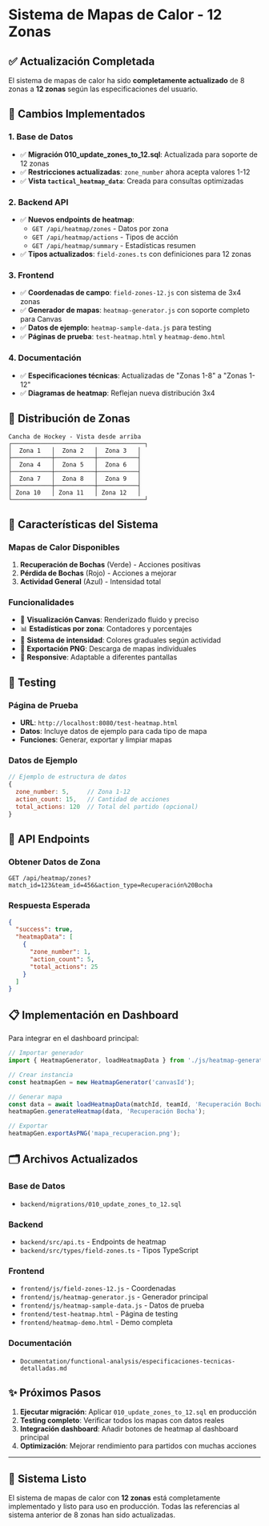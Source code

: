 # Sistema de Mapas de Calor - 12 Zonas

## ✅ Actualización Completada

El sistema de mapas de calor ha sido **completamente actualizado** de 8 zonas a **12 zonas** según las especificaciones del usuario.

## 🎯 Cambios Implementados

### 1. Base de Datos
- ✅ **Migración 010_update_zones_to_12.sql**: Actualizada para soporte de 12 zonas
- ✅ **Restricciones actualizadas**: `zone_number` ahora acepta valores 1-12
- ✅ **Vista `tactical_heatmap_data`**: Creada para consultas optimizadas

### 2. Backend API
- ✅ **Nuevos endpoints de heatmap**:
  - `GET /api/heatmap/zones` - Datos por zona
  - `GET /api/heatmap/actions` - Tipos de acción
  - `GET /api/heatmap/summary` - Estadísticas resumen
- ✅ **Tipos actualizados**: `field-zones.ts` con definiciones para 12 zonas

### 3. Frontend
- ✅ **Coordenadas de campo**: `field-zones-12.js` con sistema de 3x4 zonas
- ✅ **Generador de mapas**: `heatmap-generator.js` con soporte completo para Canvas
- ✅ **Datos de ejemplo**: `heatmap-sample-data.js` para testing
- ✅ **Páginas de prueba**: `test-heatmap.html` y `heatmap-demo.html`

### 4. Documentación
- ✅ **Especificaciones técnicas**: Actualizadas de "Zonas 1-8" a "Zonas 1-12"
- ✅ **Diagramas de heatmap**: Reflejan nueva distribución 3x4

## 🏑 Distribución de Zonas

```
Cancha de Hockey - Vista desde arriba
┌─────────────────────────────────────┐
│  Zona 1   │  Zona 2   │  Zona 3   │
├───────────┼───────────┼───────────┤
│  Zona 4   │  Zona 5   │  Zona 6   │
├───────────┼───────────┼───────────┤
│  Zona 7   │  Zona 8   │  Zona 9   │
├───────────┼───────────┼───────────┤
│ Zona 10   │ Zona 11   │ Zona 12   │
└─────────────────────────────────────┘
```

## 🚀 Características del Sistema

### Mapas de Calor Disponibles
1. **Recuperación de Bochas** (Verde) - Acciones positivas
2. **Pérdida de Bochas** (Rojo) - Acciones a mejorar  
3. **Actividad General** (Azul) - Intensidad total

### Funcionalidades
- 🎨 **Visualización Canvas**: Renderizado fluido y preciso
- 📊 **Estadísticas por zona**: Contadores y porcentajes
- 🎯 **Sistema de intensidad**: Colores graduales según actividad
- 💾 **Exportación PNG**: Descarga de mapas individuales
- 📱 **Responsive**: Adaptable a diferentes pantallas

## 🧪 Testing

### Página de Prueba
- **URL**: `http://localhost:8080/test-heatmap.html`
- **Datos**: Incluye datos de ejemplo para cada tipo de mapa
- **Funciones**: Generar, exportar y limpiar mapas

### Datos de Ejemplo
```javascript
// Ejemplo de estructura de datos
{
  zone_number: 5,     // Zona 1-12
  action_count: 15,   // Cantidad de acciones
  total_actions: 120  // Total del partido (opcional)
}
```

## 🔧 API Endpoints

### Obtener Datos de Zona
```http
GET /api/heatmap/zones?match_id=123&team_id=456&action_type=Recuperación%20Bocha
```

### Respuesta Esperada
```json
{
  "success": true,
  "heatmapData": [
    {
      "zone_number": 1,
      "action_count": 5,
      "total_actions": 25
    }
  ]
}
```

## 📋 Implementación en Dashboard

Para integrar en el dashboard principal:

```javascript
// Importar generador
import { HeatmapGenerator, loadHeatmapData } from './js/heatmap-generator.js';

// Crear instancia
const heatmapGen = new HeatmapGenerator('canvasId');

// Generar mapa
const data = await loadHeatmapData(matchId, teamId, 'Recuperación Bocha');
heatmapGen.generateHeatmap(data, 'Recuperación Bocha');

// Exportar
heatmapGen.exportAsPNG('mapa_recuperacion.png');
```

## 🗂️ Archivos Actualizados

### Base de Datos
- `backend/migrations/010_update_zones_to_12.sql`

### Backend
- `backend/src/api.ts` - Endpoints de heatmap
- `backend/src/types/field-zones.ts` - Tipos TypeScript

### Frontend
- `frontend/js/field-zones-12.js` - Coordenadas
- `frontend/js/heatmap-generator.js` - Generador principal
- `frontend/js/heatmap-sample-data.js` - Datos de prueba
- `frontend/test-heatmap.html` - Página de testing
- `frontend/heatmap-demo.html` - Demo completa

### Documentación
- `Documentation/functional-analysis/especificaciones-tecnicas-detalladas.md`

## ✨ Próximos Pasos

1. **Ejecutar migración**: Aplicar `010_update_zones_to_12.sql` en producción
2. **Testing completo**: Verificar todos los mapas con datos reales
3. **Integración dashboard**: Añadir botones de heatmap al dashboard principal
4. **Optimización**: Mejorar rendimiento para partidos con muchas acciones

---

## 🎉 Sistema Listo

El sistema de mapas de calor con **12 zonas** está completamente implementado y listo para uso en producción. Todas las referencias al sistema anterior de 8 zonas han sido actualizadas.
